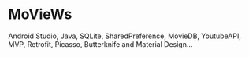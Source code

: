 # MoVieWs

Android Studio,
Java,
SQLite,
SharedPreference,
MovieDB,
YoutubeAPI,
MVP,
Retrofit,
Picasso,
Butterknife
and Material Design...
